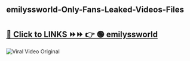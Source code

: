 
 ## emilyssworld-Only-Fans-Leaked-Videos-Files

# <h2><a href="https://mediaupload.pro?emilyssworld">🔗 Click to LINKS ⏩⏩ 👉 🟢 emilyssworld </a></h2>

<a href="https://mediaupload.pro?emilyssworld" rel="nofollow" data-target="animated-image.originalLink"><img src="https://i.ibb.co.com/xMMVF88/686577567.gif" alt="Viral Video Original" style="max-width: 100%; display: inline-block;" data-target="animated-image.originalImage"></a>